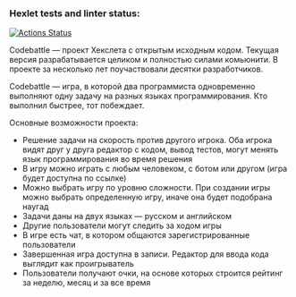 ### Hexlet tests and linter status:
[![Actions Status](https://github.com/Katherina314/qa-engineer-project-85/actions/workflows/hexlet-check.yml/badge.svg)](https://github.com/Katherina314/qa-engineer-project-85/actions)

Codebattle — проект Хекслета с открытым исходным кодом. Текущая версия разрабатывается целиком и полностью силами комьюнити. В проекте за несколько лет поучаствовали десятки разработчиков.

Codebattle — игра, в которой два программиста одновременно выполняют одну задачу на разных языках программирования. Кто выполнил быстрее, тот побеждает.

Основные возможности проекта:

   - Решение задачи на скорость против другого игрока. Оба игрока видят друг у друга редактор с кодом, вывод тестов, могут менять язык программирования во время решения
   - В игру можно играть с любым человеком, с ботом или другом (игра будет доступна по ссылке)
   - Можно выбрать игру по уровню сложности. При создании игры можно выбрать определенную игру, иначе она будет подобрана наугад
   - Задачи даны на двух языках — русском и английском
   - Другие пользователи могут следить за ходом игры
   - В игре есть чат, в котором общаются зарегистрированные пользователи
   - Завершенная игра доступна в записи. Редактор для ввода кода выглядит как проигрыватель
   - Пользователи получают очки, на основе которых строится рейтинг за неделю, месяц и за все время
